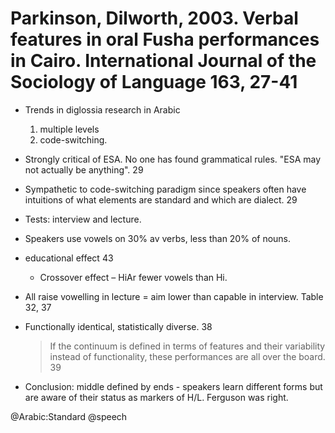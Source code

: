 # Parkinson, Dilworth, 2003. Verbal features in oral Fusha performances in Cairo. International Journal of the Sociology of Language 163, 27-41

- Trends in diglossia research in Arabic
  1. multiple levels
  2. code-switching.

- Strongly critical of ESA. No one has found grammatical rules. "ESA may not actually be anything". 29

- Sympathetic to code-switching paradigm since speakers often have intuitions of what elements are standard and which are dialect. 29

- Tests: interview and lecture.

- Speakers use vowels on 30% av verbs, less than 20% of nouns.

- educational effect 43
  - Crossover effect – HiAr fewer vowels than Hi.

- All raise vowelling in lecture = aim lower than capable in interview. Table 32, 37

- Functionally identical, statistically diverse. 38 

  > If the continuum is defined in terms of features and their variability instead of functionality, these performances are all over the board. 39

- Conclusion: middle defined by ends - speakers learn different forms but are aware of their status as markers of H/L. Ferguson was right.

@Arabic:Standard
@speech
